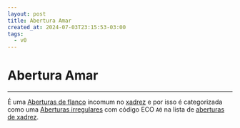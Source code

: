 ```yaml
---
layout: post
title: Abertura Amar
created_at: 2024-07-03T23:15:53-03:00
tags:
  - v0
---
```

# Abertura Amar
----

É uma [Aberturas de flanco](index/Aberturas%20de%20flanco.md) incomum no [xadrez](index/Xadrez.md) e por isso é categorizada como uma [Aberturas irregulares](index/Aberturas%20irregulares.md) com código ECO `A0` na lista de [aberturas de xadrez](index/Aberturas%20de%20xadrez.md).